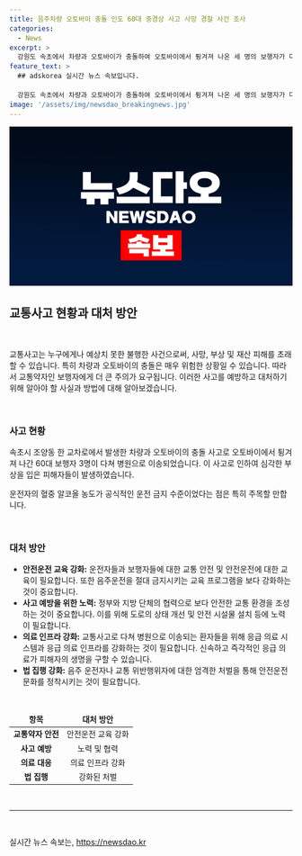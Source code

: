 ```yaml
---
title: 음주차량 오토바이 충돌 인도 60대 중경상 사고 사망 경찰 사건 조사
categories:
  - News
excerpt: >
  강원도 속초에서 차량과 오토바이가 충돌하여 오토바이에서 튕겨져 나온 세 명의 보행자가 다쳐 병원에 이송되었습니다. 사고는 오후 10시 16분에 발생했으며, 오토바이 운전자와 보행자들이 다쳤습니다. 운전자는 혈중알코올농도 0.08%의 만취 상태였고, 경찰은 사고 경위를 조사 중에 있습니다. 현재 다친 이들은 치료를 받고 있습니다. (문장 150자 이내)
feature_text: >
  ## adskorea 실시간 뉴스 속보입니다.

  강원도 속초에서 차량과 오토바이가 충돌하여 오토바이에서 튕겨져 나온 세 명의 보행자가 다쳐 병원에 이송되었습니다. 사고는 오후 10시 16분에 발생했으며, 오토바이 운전자와 보행자들이 다쳤습니다. 운전자는 혈중알코올농도 0.08%의 만취 상태였고, 경찰은 사고 경위를 조사 중에 있습니다. 현재 다친 이들은 치료를 받고 있습니다. (문장 150자 이내)
image: '/assets/img/newsdao_breakingnews.jpg'
---
```


<p><img src="/assets/img/newsdao_breakingnews.jpg" alt="adskorea 속보" /></p>

<h2 data-ke-size="size26">교통사고 현황과 대처 방안</h2>

<p data-ke-size="size16">&nbsp;</p>

<p>교통사고는 누구에게나 예상치 못한 불행한 사건으로써, 사망, 부상 및 재산 피해를 초래할 수 있습니다. 특히 차량과 오토바이의 충돌은 매우 위험한 상황일 수 있습니다. 따라서 교통약자인 보행자에게 더 큰 주의가 요구됩니다. 이러한 사고를 예방하고 대처하기 위해 알아야 할 사실과 방법에 대해 알아보겠습니다.</p>

<p data-ke-size="size16">&nbsp;</p>

<h3>사고 현황</h3>

<p data-ke-size="size16">속초시 조양동 한 교차로에서 발생한 차량과 오토바이의 충돌 사고로 오토바이에서 튕겨져 나간 60대 보행자 3명이 다쳐 병원으로 이송되었습니다. 이 사고로 인하여 심각한 부상을 입은 피해자들이 발생하였습니다.</p>

<p data-ke-size="size16">운전자의 혈중 알코올 농도가 공식적인 운전 금지 수준이었다는 점은 특히 주목할 만합니다. </p>

<p data-ke-size="size16">&nbsp;</p>

<h3>대처 방안</h3>

<ul>
<li><b>안전운전 교육 강화:</b> 운전자들과 보행자들에 대한 교통 안전 및 안전운전에 대한 교육이 필요합니다. 또한 음주운전을 절대 금지시키는 교육 프로그램을 보다 강화하는 것이 중요합니다.</li>
<li><b>사고 예방을 위한 노력:</b> 정부와 지방 단체의 협력으로 보다 안전한 교통 환경을 조성하는 것이 중요합니다. 이를 위해 도로의 상태 개선 및 안전 시설물 설치 등에 노력이 필요합니다.</li>
<li><b>의료 인프라 강화:</b> 교통사고로 다쳐 병원으로 이송되는 환자들을 위해 응급 의료 시스템과 응급 의료 인프라를 강화하는 것이 필요합니다. 신속하고 즉각적인 응급 의료가 피해자의 생명을 구할 수 있습니다.</li>
<li><b>법 집행 강화:</b> 음주 운전자나 교통 위반행위자에 대한 엄격한 처벌을 통해 안전운전 문화를 정착시키는 것이 필요합니다.</li>
</ul>

<p data-ke-size="size16">&nbsp;</p>

<table>
<thead>
<tr>
<td style="text-align: center; height: 17px;"><b>항목</b></td>
<td style="text-align: center; height: 17px;"><b>대처 방안</b></td>
</tr>
</thead>
<tbody>
<tr>
<td style="text-align: center; height: 17px;"><b>교통약자 안전</b></td>
<td style="text-align: center; height: 17px;">안전운전 교육 강화</td>
</tr>
<tr>
<td style="text-align: center; height: 17px;"><b>사고 예방</b></td>
<td style="text-align: center; height: 17px;">노력 및 협력</td>
</tr>
<tr>
<td style="text-align: center; height: 17px;"><b>의료 대응</b></td>
<td style="text-align: center; height: 17px;">의료 인프라 강화</td>
</tr>
<tr>
<td style="text-align: center; height: 17px;"><b>법 집행</b></td>
<td style="text-align: center; height: 17px;">강화된 처벌</td>
</tr>
</tbody>
</table>

<p data-ke-size="size16">&nbsp;</p>

<hr>

<p data-ke-size="size16">&nbsp;</p>
실시간 뉴스 속보는, <a href="https://newsdao.kr" rel="dofollow">https://newsdao.kr</a>


